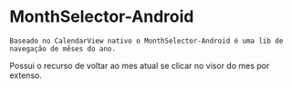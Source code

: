 # MonthSelector-Android

	Baseado no CalendarView nativo o MonthSelector-Android é uma lib de navegação de mêses do ano. 
Possui o recurso de voltar ao mes atual se clicar no visor do mes por extenso.
